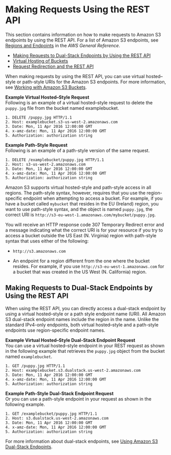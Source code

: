 # Making Requests Using the REST API<a name="RESTAPI"></a>

This section contains information on how to make requests to Amazon S3 endpoints by using the REST API\. For a list of Amazon S3 endpoints, see [Regions and Endpoints](http://docs.aws.amazon.com/general/latest/gr/rande.html#s3_region) in the *AWS General Reference*\.


+ [Making Requests to Dual\-Stack Endpoints by Using the REST API](#rest-api-dual-stack)
+ [Virtual Hosting of Buckets](VirtualHosting.md)
+ [Request Redirection and the REST API](RESTRedirect.md)

 When making requests by using the REST API, you can use virtual hosted–style or path\-style URIs for the Amazon S3 endpoints\. For more information, see [Working with Amazon S3 Buckets](UsingBucket.md)\.

**Example Virtual Hosted–Style Request**  
Following is an example of a virtual hosted–style request to delete the `puppy.jpg` file from the bucket named examplebucket\.  

```
1. DELETE /puppy.jpg HTTP/1.1
2. Host: examplebucket.s3-us-west-2.amazonaws.com
3. Date: Mon, 11 Apr 2016 12:00:00 GMT
4. x-amz-date: Mon, 11 Apr 2016 12:00:00 GMT
5. Authorization: authorization string
```

**Example Path\-Style Request**  
Following is an example of a path\-style version of the same request\.  

```
1. DELETE /examplebucket/puppy.jpg HTTP/1.1
2. Host: s3-us-west-2.amazonaws.com
3. Date: Mon, 11 Apr 2016 12:00:00 GMT
4. x-amz-date: Mon, 11 Apr 2016 12:00:00 GMT
5. Authorization: authorization string
```

 Amazon S3 supports virtual hosted\-style and path\-style access in all regions\. The path\-style syntax, however, requires that you use the region\-specific endpoint when attempting to access a bucket\. For example, if you have a bucket called `mybucket` that resides in the EU \(Ireland\) region, you want to use path\-style syntax, and the object is named `puppy.jpg`, the correct URI is `http://s3-eu-west-1.amazonaws.com/mybucket/puppy.jpg`\. 

You will receive an HTTP response code 307 Temporary Redirect error and a message indicating what the correct URI is for your resource if you try to access a bucket outside the US East \(N\. Virginia\) region with path\-style syntax that uses either of the following: 

+  `http://s3.amazonaws.com` 

+  An endpoint for a region different from the one where the bucket resides\. For example, if you use `http://s3-eu-west-1.amazonaws.com` for a bucket that was created in the US West \(N\. California\) region\.

## Making Requests to Dual\-Stack Endpoints by Using the REST API<a name="rest-api-dual-stack"></a>

When using the REST API, you can directly access a dual\-stack endpoint by using a virtual hosted–style or a path style endpoint name \(URI\)\. All Amazon S3 dual\-stack endpoint names include the region in the name\. Unlike the standard IPv4\-only endpoints, both virtual hosted–style and a path\-style endpoints use region\-specific endpoint names\. 

**Example Virtual Hosted–Style Dual\-Stack Endpoint Request**  
You can use a virtual hosted–style endpoint in your REST request as shown in the following example that retrieves the `puppy.jpg` object from the bucket named `examplebucket`\.  

```
1. GET /puppy.jpg HTTP/1.1
2. Host: examplebucket.s3.dualstack.us-west-2.amazonaws.com
3. Date: Mon, 11 Apr 2016 12:00:00 GMT
4. x-amz-date: Mon, 11 Apr 2016 12:00:00 GMT
5. Authorization: authorization string
```

**Example Path\-Style Dual\-Stack Endpoint Request**  
Or you can use a path\-style endpoint in your request as shown in the following example\.  

```
1. GET /examplebucket/puppy.jpg HTTP/1.1
2. Host: s3.dualstack.us-west-2.amazonaws.com
3. Date: Mon, 11 Apr 2016 12:00:00 GMT
4. x-amz-date: Mon, 11 Apr 2016 12:00:00 GMT
5. Authorization: authorization string
```

For more information about dual\-stack endpoints, see [Using Amazon S3 Dual\-Stack Endpoints](dual-stack-endpoints.md)\.